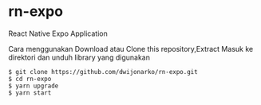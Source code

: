 # rn-expo
React Native Expo Application

Cara menggunakan
Download atau Clone this repository,Extract Masuk ke direktori dan unduh library yang digunakan
```console
$ git clone https://github.com/dwijonarko/rn-expo.git
$ cd rn-expo
$ yarn upgrade
$ yarn start
```
